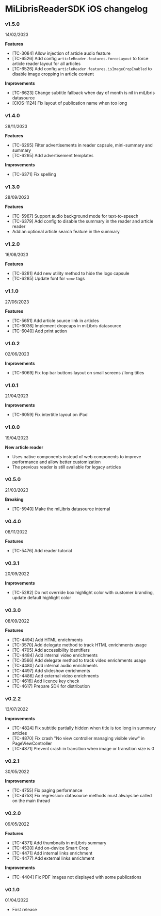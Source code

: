 # MiLibrisReaderSDK iOS changelog

### v1.5.0
14/02/2023

**Features**

- [TC-3084] Allow injection of article audio feature
- [TC-6526] Add config `articleReader.features.forceLayout` to force article reader layout for all articles
- [TC-6526] Add config `articleReader.features.isImageCropEnabled` to disable image cropping in article content

**Improvements**

- [TC-6623] Change subtitle fallback when day of month is nil in miLibris datasource
- [CIOS-1124] Fix layout of publication name when too long

### v1.4.0
28/11/2023

**Features**

- [TC-6295] Filter advertisements in reader capsule, mini-summary and summary
- [TC-6295] Add advertisement templates

**Improvements**

- [TC-6371] Fix spelling

### v1.3.0
28/09/2023

**Features**

- [TC-5967] Support audio background mode for text-to-speech
- [TC-6379] Add config to disable the summary in the reader and article reader
- Add an optional article search feature in the summary

### v1.2.0
16/08/2023

**Features**

- [TC-6281] Add new utility method to hide the logo capsule
- [TC-6285] Update font for `<em>` tags

### v1.1.0
27/06/2023

**Features**

- [TC-5651] Add article source link in articles
- [TC-6036] Implement dropcaps in miLibris datasource
- [TC-6040] Add print action

### v1.0.2
02/06/2023

**Improvements**

- [TC-6069] Fix top bar buttons layout on small screens / long titles

### v1.0.1
21/04/2023

**Improvements**

- [TC-6059] Fix intertitle layout on iPad

### v1.0.0
19/04/2023

**New article reader**

- Uses native components instead of web components to improve performance and allow better customization
- The previous reader is still available for legacy articles

### v0.5.0
21/03/2023

**Breaking**

- [TC-5940] Make the miLibris datasource internal

### v0.4.0
08/11/2022

**Features**

- [TC-5476] Add reader tutorial

### v0.3.1
20/09/2022

**Improvements**

- [TC-5282] Do not override box highlight color with customer branding, update default highlight color

### v0.3.0
08/09/2022

**Features**

- [TC-4494] Add HTML enrichments
- [TC-3570] Add delegate method to track HTML enrichments usage
- [TC-4705] Add accessibility identifiers
- [TC-4484] Add internal video enrichments
- [TC-3566] Add delegate method to track video enrichments usage
- [TC-4480] Add internal audio enrichments
- [TC-4497] Add slideshow enrichments
- [TC-4486] Add external video enrichments
- [TC-4616] Add licence key check
- [TC-4617] Prepare SDK for distribution

### v0.2.2
13/07/2022

**Improvements**

- [TC-4824] Fix subtitle partially hidden when title is too long in summary articles
- [TC-4870] Fix crash "No view controller managing visible view" in PageViewController
- [TC-4871] Prevent crash in transition when image or transition size is 0

### v0.2.1
30/05/2022

**Improvements**

- [TC-4755] Fix paging performance
- [TC-4753] Fix regression: datasource methods must always be called on the main thread

### v0.2.0
09/05/2022

**Features**

- [TC-4371] Add thumbnails in miLibris summary
- [TC-4530] Add on-device Smart Crop
- [TC-4471] Add internal links enrichment
- [TC-4477] Add external links enrichment

**Improvements**

- [TC-4404] Fix PDF images not displayed with some publications

### v0.1.0
01/04/2022

- First release
